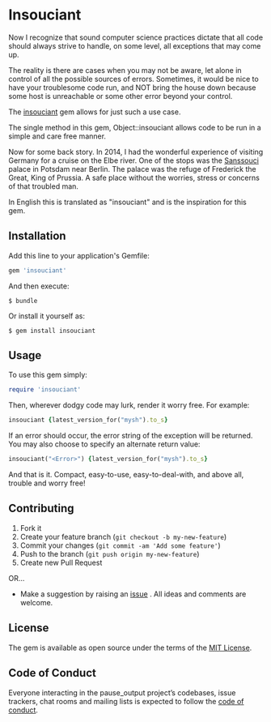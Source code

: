 # Insouciant

Now I recognize that sound computer science practices dictate that all code
should always strive to handle, on some level, all exceptions that may come up.

The reality is there are cases when you may not be aware, let alone in control
of all the possible sources of errors. Sometimes, it would be nice to have
your troublesome code run, and NOT bring the house down because some host is
unreachable or some other error beyond your control.

The [insouciant](https://en.wiktionary.org/wiki/insouciant) gem allows for
just such a use case.

The single method in this gem, Object::insouciant allows code to be run in a
simple and care free manner.

Now for some back story. In 2014, I had the wonderful experience of visiting
Germany for a cruise on the Elbe river. One of the stops was the
[Sanssouci](https://en.wikipedia.org/wiki/Sanssouci) palace in Potsdam near
Berlin. The palace was the refuge of Frederick the Great, King of Prussia.
A safe place without the worries, stress or concerns of that troubled man.

In English this is translated as "insouciant" and is the inspiration for this gem.

## Installation

Add this line to your application's Gemfile:

```ruby
gem 'insouciant'
```

And then execute:

    $ bundle

Or install it yourself as:

    $ gem install insouciant

## Usage

To use this gem simply:

```ruby
require 'insouciant'
```

Then, wherever dodgy code may lurk, render it worry free. For example:

```ruby
insouciant {latest_version_for("mysh").to_s}
```

If an error should occur, the error string of the exception will be returned.
You may also choose to specify an alternate return value:

```ruby
insouciant("<Error>") {latest_version_for("mysh").to_s}
```
And that is it. Compact, easy-to-use, easy-to-deal-with, and above all, trouble
and worry free!

## Contributing

1. Fork it
2. Create your feature branch (`git checkout -b my-new-feature`)
3. Commit your changes (`git commit -am 'Add some feature'`)
4. Push to the branch (`git push origin my-new-feature`)
5. Create new Pull Request

OR...

* Make a suggestion by raising an
 [issue](https://github.com/PeterCamilleri/insouciant/issues)
. All ideas and comments are welcome.

## License

The gem is available as open source under the terms of the
[MIT License](./LICENSE.txt).

## Code of Conduct

Everyone interacting in the pause_output project’s codebases, issue trackers,
chat rooms and mailing lists is expected to follow the
[code of conduct](./CODE_OF_CONDUCT.md).

